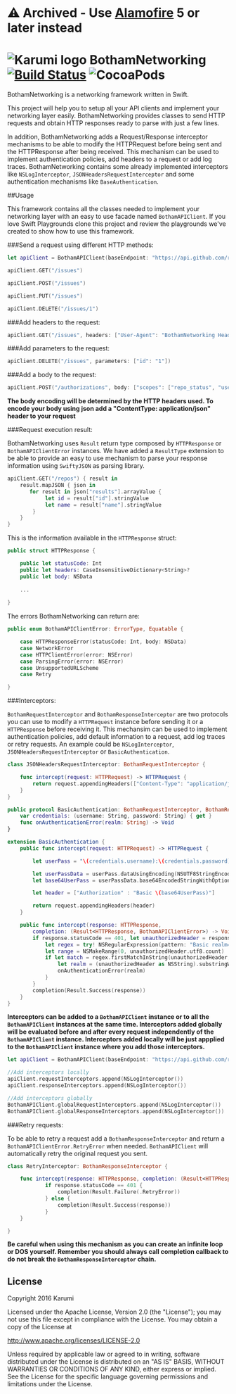 
# ⚠️ Archived - Use [Alamofire](https://github.com/Alamofire/Alamofire) 5 or later instead

# ![Karumi logo][karumilogo] BothamNetworking [![Build Status](https://travis-ci.org/Karumi/BothamNetworking.svg?branch=master)](https://travis-ci.org/Karumi/BothamNetworking) ![CocoaPods](https://img.shields.io/cocoapods/v/BothamNetworking.svg)

BothamNetworking is a networking framework written in Swift.

This project will help you to setup all your API clients and implement your networking layer easily. BothamNetworking provides classes to send HTTP requests and obtain HTTP responses ready to parse with just a few lines.

In addition, BothamNetworking adds a Request/Response interceptor mechanisms to be able to modify the HTTPRequest before being sent and the HTTPResponse after being received. This mechanism can be used to implement authentication policies, add headers to a request or add log traces. BothamNetworking contains some already implemented interceptors like ``NSLogInterceptor``, ``JSONHeadersRequestInterceptor`` and some authentication mechanisms like ``BaseAuthentication``.

##Usage

This framework contains all the classes needed to implement your networking layer with an easy to use facade named ``BothamAPIClient``. If you love Swift Playgrounds clone this project and review the playgrounds we've created to show how to use this framework.

###Send a request using different HTTP methods:

```swift
let apiClient = BothamAPIClient(baseEndpoint: "https://api.github.com/repos/Karumi/BothamNetworking")

apiClient.GET("/issues")

apiClient.POST("/issues")

apiClient.PUT("/issues")

apiClient.DELETE("/issues/1")
```

###Add headers to the request:

```swift
apiClient.GET("/issues", headers: ["User-Agent": "BothamNetworking Headers", "Accept": "application/json; q=0.5"]) 
```

###Add parameters to the request:

```swift
apiClient.DELETE("/issues", parameters: ["id": "1"])
```

###Add a body to the request:

```swift
apiClient.POST("/authorizations", body: ["scopes": ["repo_status", "user:email"]]) 
```
**The body encoding will be determined by the HTTP headers used. To encode your body using json add a "ContentType: application/json" header to your request**


###Request execution result:

BothamNetworking uses ``Result`` return type composed by ``HTTPResponse`` or ``BothamAPIClientError`` instances. We have added a ``ResultType`` extension to be able to provide an easy to use mechanism to parse your response information using ``SwiftyJSON`` as parsing library.

```swift
apiClient.GET("/repos") { result in
	result.mapJSON { json in
       for result in json["results"].arrayValue {
			let id = result["id"].stringValue
			let name = result["name"].stringValue
		}
    }
}
```

This is the information available in the ``HTTPResponse`` struct:

```swift
public struct HTTPResponse {

    public let statusCode: Int
    public let headers: CaseInsensitiveDictionary<String>?
    public let body: NSData
    
    ...
    
}
```

The errors BothamNetworking can return are:

```swift
public enum BothamAPIClientError: ErrorType, Equatable {

    case HTTPResponseError(statusCode: Int, body: NSData)
    case NetworkError
    case HTTPClientError(error: NSError)
    case ParsingError(error: NSError)
    case UnsupportedURLScheme
    case Retry

}
```

###Interceptors:

``BothamRequestInterceptor`` and ``BothamResponseInterceptor`` are two protocols you can use to modify a ``HTTPRequest`` instance before sending it or a ``HTTPResponse`` before receiving it. This mechansim can be used to implement authentication policies, add default information to a request, add log traces or retry requests. An example could be ``NSLogInterceptor``, ``JSONHeadersRequestInterceptor`` or ``BasicAuthentication``.

```swift
class JSONHeadersRequestInterceptor: BothamRequestInterceptor {

	func intercept(request: HTTPRequest) -> HTTPRequest {
        return request.appendingHeaders(["Content-Type": "application/json", "Accept": "application:json"])
    }
}

```

```swift
public protocol BasicAuthentication: BothamRequestInterceptor, BothamResponseInterceptor {
    var credentials: (username: String, password: String) { get }
    func onAuthenticationError(realm: String) -> Void
}

extension BasicAuthentication {
    public func intercept(request: HTTPRequest) -> HTTPRequest {

        let userPass = "\(credentials.username):\(credentials.password)"

        let userPassData = userPass.dataUsingEncoding(NSUTF8StringEncoding)!
        let base64UserPass = userPassData.base64EncodedStringWithOptions([])

        let header = ["Authorization" : "Basic \(base64UserPass)"]

        return request.appendingHeaders(header)
    }

    public func intercept(response: HTTPResponse,
        completion: (Result<HTTPResponse, BothamAPIClientError>) -> Void) {
        if response.statusCode == 401, let unauthorizedHeader = response.headers?["WWW-Authenticate"] {
            let regex = try! NSRegularExpression(pattern: "Basic realm=\"(.*)\"", options: [])
            let range = NSMakeRange(0, unauthorizedHeader.utf8.count)
            if let match = regex.firstMatchInString(unauthorizedHeader, options: [], range: range) {
                let realm = (unauthorizedHeader as NSString).substringWithRange(match.rangeAtIndex(1))
                onAuthenticationError(realm)
            }
        }
        completion(Result.Success(response))
    }
}
```

**Interceptors can be added to a ``BothamAPIClient`` instance or to all the ``BothamAPIClient`` instances at the same time. Interceptors added globally will be evaluated before and after every request independently of the ``BothamAPIClient`` instance. Interceptors added locally will be just appplied to the ``BothamAPIClient`` instance where you add those interceptors.**

```swift
let apiClient = BothamAPIClient(baseEndpoint: "https://api.github.com/repos/Karumi/")

//Add interceptors locally
apiClient.requestInterceptors.append(NSLogInterceptor())
apiClient.responseInterceptors.append(NSLogInterceptor())

//Add interceptors globally
BothamAPIClient.globalRequestInterceptors.append(NSLogInterceptor())
BothamAPIClient.globalResponseInterceptors.append(NSLogInterceptor())
```

###Retry requests:

To be able to retry a request add a ``BothamResponseInterceptor`` and return a ``BothamAPIClientError.RetryError`` when needed. ``BothamAPIClient`` will automatically retry the original request you sent.

```swift
class RetryInterceptor: BothamResponseInterceptor {

	func intercept(response: HTTPResponse, completion: (Result<HTTPResponse, BothamAPIClientError>) -> Void) {
            if response.statusCode == 401 {
                completion(Result.Failure(.RetryError))
            } else {
                completion(Result.Success(response))
            }
    }

}
```

**Be careful when using this mechanism as you can create an infinite loop or DOS yourself. Remember you should always call completion callback to do not break the ``BothamResponseInterceptor`` chain.**

License
-------

Copyright 2016 Karumi

Licensed under the Apache License, Version 2.0 (the "License"); you may not use this file except in compliance with the License. You may obtain a copy of the License at

http://www.apache.org/licenses/LICENSE-2.0

Unless required by applicable law or agreed to in writing, software distributed under the License is distributed on an "AS IS" BASIS, WITHOUT WARRANTIES OR CONDITIONS OF ANY KIND, either express or implied. See the License for the specific language governing permissions and limitations under the License.

[karumilogo]: https://cloud.githubusercontent.com/assets/858090/11626547/e5a1dc66-9ce3-11e5-908d-537e07e82090.png
